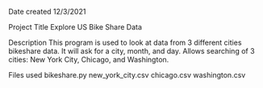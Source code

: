 Date created
12/3/2021

Project Title
Explore US Bike Share Data

Description
This program is used to look at data from 3 different cities bikeshare data. It will ask for a city, month, and day. Allows searching of 3 cities: New York City, Chicago, and Washington.

Files used
bikeshare.py new_york_city.csv chicago.csv washington.csv
